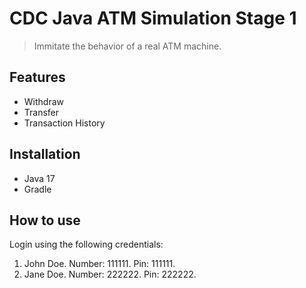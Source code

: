 # CDC Java ATM Simulation Stage 1

> Immitate the behavior of a real ATM machine.

## Features

* Withdraw
* Transfer
* Transaction History

## Installation

* Java 17
* Gradle

## How to use

Login using the following credentials:
1. John Doe. Number: 111111. Pin: 111111.
2. Jane Doe. Number: 222222. Pin: 222222.
